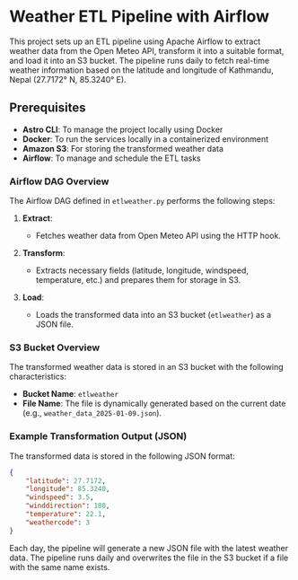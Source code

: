 # Weather ETL Pipeline with Airflow

This project sets up an ETL pipeline using Apache Airflow to extract weather data from the Open Meteo API, transform it into a suitable format, and load it into an S3 bucket. The pipeline runs daily to fetch real-time weather information based on the latitude and longitude of Kathmandu, Nepal (27.7172° N, 85.3240° E).

## Prerequisites

- **Astro CLI**: To manage the project locally using Docker
- **Docker**: To run the services locally in a containerized environment
- **Amazon S3**: For storing the transformed weather data
- **Airflow**: To manage and schedule the ETL tasks

### Airflow DAG Overview

The Airflow DAG defined in `etlweather.py` performs the following steps:

1. **Extract**:
   - Fetches weather data from Open Meteo API using the HTTP hook.

2. **Transform**:
   - Extracts necessary fields (latitude, longitude, windspeed, temperature, etc.) and prepares them for storage in S3.

3. **Load**:
   - Loads the transformed data into an S3 bucket (`etlweather`) as a JSON file.

### S3 Bucket Overview

The transformed weather data is stored in an S3 bucket with the following characteristics:
- **Bucket Name**: `etlweather`
- **File Name**: The file is dynamically generated based on the current date (e.g., `weather_data_2025-01-09.json`).

### Example Transformation Output (JSON)

The transformed data is stored in the following JSON format:

```json
{
    "latitude": 27.7172,
    "longitude": 85.3240,
    "windspeed": 3.5,
    "winddirection": 180,
    "temperature": 22.1,
    "weathercode": 3
}
```

Each day, the pipeline will generate a new JSON file with the latest weather data. The pipeline runs daily and overwrites the file in the S3 bucket if a file with the same name exists.